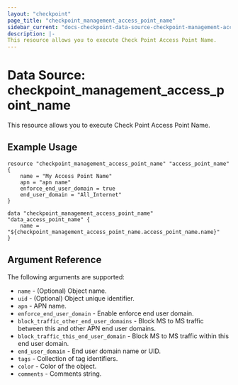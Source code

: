 ```yaml
---
layout: "checkpoint"
page_title: "checkpoint_management_access_point_name"
sidebar_current: "docs-checkpoint-data-source-checkpoint-management-access-point-name"
description: |-
This resource allows you to execute Check Point Access Point Name.
---
```


# Data Source: checkpoint_management_access_point_name

This resource allows you to execute Check Point Access Point Name.

## Example Usage


```hcl
resource "checkpoint_management_access_point_name" "access_point_name" {
    name = "My Access Point Name"
    apn = "apn name"
    enforce_end_user_domain = true
    end_user_domain = "All_Internet"
}

data "checkpoint_management_access_point_name" "data_access_point_name" {
    name = "${checkpoint_management_access_point_name.access_point_name.name}"
}
```

## Argument Reference

The following arguments are supported:

* `name` - (Optional) Object name.
* `uid` - (Optional) Object unique identifier. 
* `apn` - APN name. 
* `enforce_end_user_domain` - Enable enforce end user domain.
* `block_traffic_other_end_user_domains` - Block MS to MS traffic between this and other APN end user domains.
* `block_traffic_this_end_user_domain` - Block MS to MS traffic within this end user domain.
* `end_user_domain` - End user domain name or UID.
* `tags` - Collection of tag identifiers.
* `color` - Color of the object.
* `comments` - Comments string. 
